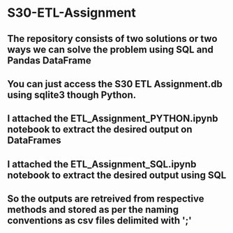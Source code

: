 # S30-ETL-Assignment

## The repository consists of two solutions or two ways we can solve the problem using SQL and Pandas DataFrame
## You can just access the S30 ETL Assignment.db using sqlite3 though Python.

## I attached the ETL_Assignment_PYTHON.ipynb notebook to extract the desired output on DataFrames
## I attached the ETL_Assignment_SQL.ipynb notebook to extract the desired output using SQL

## So the outputs are retreived from respective methods and stored as per the naming conventions as csv files delimited with ';'
